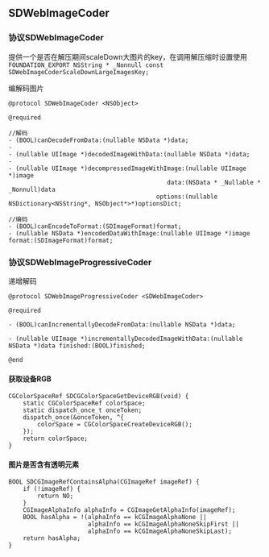 ## SDWebImageCoder

### 协议SDWebImageCoder

提供一个是否在解压期间scaleDown大图片的key，在调用解压缩时设置使用
`FOUNDATION_EXPORT NSString * _Nonnull const SDWebImageCoderScaleDownLargeImagesKey;`

编解码图片

```
@protocol SDWebImageCoder <NSObject>

@required

//解码
- (BOOL)canDecodeFromData:(nullable NSData *)data;
- 
- (nullable UIImage *)decodedImageWithData:(nullable NSData *)data;
- 
- (nullable UIImage *)decompressedImageWithImage:(nullable UIImage *)image
                                            data:(NSData * _Nullable * _Nonnull)data
                                         options:(nullable NSDictionary<NSString*, NSObject*>*)optionsDict;

//编码                                         
- (BOOL)canEncodeToFormat:(SDImageFormat)format;
- (nullable NSData *)encodedDataWithImage:(nullable UIImage *)image format:(SDImageFormat)format;
```

### 协议SDWebImageProgressiveCoder

递增解码

```
@protocol SDWebImageProgressiveCoder <SDWebImageCoder>

@required

- (BOOL)canIncrementallyDecodeFromData:(nullable NSData *)data;

- (nullable UIImage *)incrementallyDecodedImageWithData:(nullable NSData *)data finished:(BOOL)finished;

@end
```


#### 获取设备RGB

```
CGColorSpaceRef SDCGColorSpaceGetDeviceRGB(void) {
    static CGColorSpaceRef colorSpace;
    static dispatch_once_t onceToken;
    dispatch_once(&onceToken, ^{
        colorSpace = CGColorSpaceCreateDeviceRGB();
    });
    return colorSpace;
}
```

#### 图片是否含有透明元素

```
BOOL SDCGImageRefContainsAlpha(CGImageRef imageRef) {
    if (!imageRef) {
        return NO;
    }
    CGImageAlphaInfo alphaInfo = CGImageGetAlphaInfo(imageRef);
    BOOL hasAlpha = !(alphaInfo == kCGImageAlphaNone ||
                      alphaInfo == kCGImageAlphaNoneSkipFirst ||
                      alphaInfo == kCGImageAlphaNoneSkipLast);
    return hasAlpha;
}
```